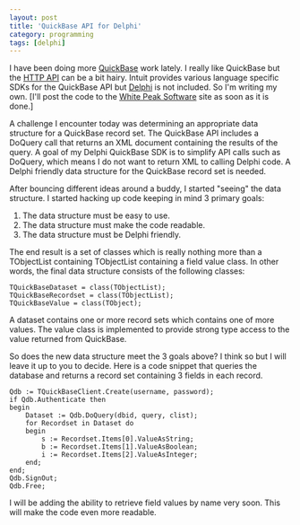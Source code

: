 ```yaml
---
layout: post
title: 'QuickBase API for Delphi'
category: programming
tags: [delphi]
---
```


I have been doing more [QuickBase](http://www.quickbase.com/) work lately.  I really like QuickBase but the [HTTP API](https://www.quickbase.com/up/6mztyxu8/g/rc7/en/va/QuickBaseAPI.htm) can be a bit hairy.  Intuit provides various language specific SDKs for the QuickBase API but [Delphi](http://www.borland.com/delphi) is not included.  So I'm writing my own.  \[I'll post the code to the [White Peak Software](http://www.whitepeaksoftware.com/) site as soon as it is done.\]

A challenge I encounter today was determining an appropriate data structure for a QuickBase record set.  The QuickBase API includes a DoQuery call that returns an XML document containing the results of the query.  A goal of my Delphi QuickBase SDK is to simplify API calls such as DoQuery, which means I do not want to return XML to calling Delphi code.  A Delphi friendly data structure for the QuickBase record set is needed.

After bouncing different ideas around a buddy, I started "seeing" the data structure.  I started hacking up code keeping in mind 3 primary goals:

1. The data structure must be easy to use.
2. The data structure must make the code readable.
3. The data structure must be Delphi friendly.

The end result is a set of classes which is really nothing more than a TObjectList containing TObjectList containing a field value class.  In other words, the final data structure consists of the following classes:

    TQuickBaseDataset = class(TObjectList);
    TQuickBaseRecordset = class(TObjectList);
    TQuickBaseValue = class(TObject);

A dataset contains one or more record sets which contains one of more values.  The value class is implemented to provide strong type access to the value returned from QuickBase.

So does the new data structure meet the 3 goals above?  I think so but I will leave it up to you to decide.  Here is a code snippet that queries the database and returns a record set containing 3 fields in each record.

    Qdb := TQuickBaseClient.Create(username, password);
    if Qdb.Authenticate then
    begin
        Dataset := Qdb.DoQuery(dbid, query, clist);
        for Recordset in Dataset do
        begin
            s := Recordset.Items[0].ValueAsString;
            b := Recordset.Items[1].ValueAsBoolean;
            i := Recordset.Items[2].ValueAsInteger;
        end;
    end;
    Qdb.SignOut;
    Qdb.Free;

I will be adding the ability to retrieve field values by name very soon.  This will make the code even more readable.
